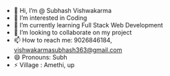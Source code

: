 - 👋 Hi, I’m @ Subhash Vishwakarma
- 👀 I’m interested in Coding
- 🌱 I’m currently learning Full Stack Web Development
- 💞️ I’m looking to collaborate on my project
- 📫 How to reach me: 9026846184, vishwakarmasubhash363@gmail.com
- 😄 Pronouns: Subh
- ⚡ Village : Amethi, up 

<!---
subhgit02/subhgit02 is a ✨ special ✨ repository because its `README.md` (this file) appears on your GitHub profile.
You can click the Preview link to take a look at your changes.
--->
